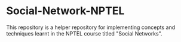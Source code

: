 # Social-Network-NPTEL
This repository is a helper repository for implementing concepts and techniques learnt in the NPTEL course titled "Social Networks".
